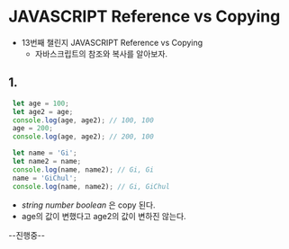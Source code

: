 # JAVASCRIPT Reference vs Copying

- 13번째 챌린지 JAVASCRIPT Reference vs Copying
   + 자바스크립트의 참조와 복사를 알아보자.

## 1.
  ```javascript
   let age = 100;
   let age2 = age;
   console.log(age, age2); // 100, 100
   age = 200;
   console.log(age, age2); // 200, 100

   let name = 'Gi';
   let name2 = name;
   console.log(name, name2); // Gi, Gi
   name = 'GiChul';
   console.log(name, name2); // Gi, GiChul
  ```
   - _string_ _number_ _boolean_ 은 copy 된다.
   - age의 값이 변했다고 age2의 값이 변하진 않는다.
 
 --진행중--
